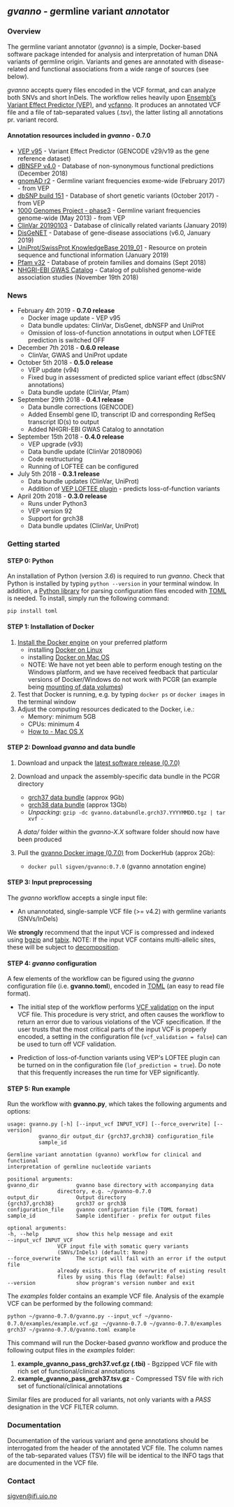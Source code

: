 ## _gvanno_ - *g*ermline *v*ariant *anno*tator

### Overview

The germline variant annotator (*gvanno*) is a simple, Docker-based software package intended for analysis and interpretation of human DNA variants of germline origin. Variants and genes are annotated with disease-related and functional associations from a wide range of sources (see below).

*gvanno* accepts query files encoded in the VCF format, and can analyze both SNVs and short InDels. The workflow relies heavily upon [Ensembl’s Variant Effect Predictor (VEP)](http://www.ensembl.org/info/docs/tools/vep/index.html), and [vcfanno](https://github.com/brentp/vcfanno). It produces an annotated VCF file and a file of tab-separated values (.tsv), the latter listing all annotations pr. variant record.

#### Annotation resources included in _gvanno_ - 0.7.0

* [VEP v95](http://www.ensembl.org/info/docs/tools/vep/index.html) - Variant Effect Predictor (GENCODE v29/v19 as the gene reference dataset)
* [dBNSFP v4.0](https://sites.google.com/site/jpopgen/dbNSFP) - Database of non-synonymous functional predictions (December 2018)
* [gnomAD r2](http://gnomad.broadinstitute.org/) - Germline variant frequencies exome-wide (February 2017) - from VEP
* [dbSNP build 151](http://www.ncbi.nlm.nih.gov/SNP/) - Database of short genetic variants (October 2017) - from VEP
* [1000 Genomes Project - phase3](ftp://ftp.1000genomes.ebi.ac.uk/vol1/ftp/release/20130502/) - Germline variant frequencies genome-wide (May 2013) - from VEP
* [ClinVar 20190103](http://www.ncbi.nlm.nih.gov/clinvar/) - Database of clinically related variants (January 2019)
* [DisGeNET](http://www.disgenet.org) - Database of gene-disease associations (v6.0, January 2019)
* [UniProt/SwissProt KnowledgeBase 2019_01](http://www.uniprot.org) - Resource on protein sequence and functional information (January 2019)
* [Pfam v32](http://pfam.xfam.org) - Database of protein families and domains (Sept 2018)
* [NHGRI-EBI GWAS Catalog](https://www.ebi.ac.uk/gwas/home) - Catalog of published genome-wide association studies (November 19th 2018)

### News
* February 4th 2019 - **0.7.0 release**
     * Docker image update - VEP v95
     * Data bundle updates: ClinVar, DisGenet, dbNSFP and UniProt
     * Omission of loss-of-function annotations in output when LOFTEE prediction is switched OFF
* December 7th 2018 - **0.6.0 release**
	* ClinVar, GWAS and UniProt update
* October 5th 2018 - **0.5.0 release**
	* VEP update (v94)
	* Fixed bug in assessment of predicted splice variant effect (dbscSNV annotations)
	* Data bundle update (ClinVar, Pfam)
* September 29th 2018 - **0.4.1 release**
	* Data bundle corrections (GENCODE)
	* Added Ensembl gene ID, transcript ID and corresponding RefSeq transcript ID(s) to output
	* Added NHGRI-EBI GWAS Catalog to annotation
* September 15th 2018 - **0.4.0 release**
	* VEP upgrade (v93)
	* Data bundle update (ClinVar 20180906)
	* Code restructuring
	* Running of LOFTEE can be configured
* July 5th 2018 - **0.3.1 release**
     * Data bundle updates (ClinVar, UniProt)
     * Addition of [VEP LOFTEE plugin](https://github.com/konradjk/loftee) - predicts loss-of-function variants
* April 20th 2018 - **0.3.0 release**
	* Runs under Python3
	* VEP version 92
	* Support for grch38
	* Data bundle updates (ClinVar, UniProt)

### Getting started

#### STEP 0: Python

An installation of Python (version _3.6_) is required to run *gvanno*. Check that Python is installed by typing `python --version` in your terminal window. In addition, a [Python library](https://github.com/uiri/toml) for parsing configuration files encoded with [TOML](https://github.com/toml-lang/toml) is needed. To install, simply run the following command:

   	pip install toml

#### STEP 1: Installation of Docker

1. [Install the Docker engine](https://docs.docker.com/engine/installation/) on your preferred platform
   - installing [Docker on Linux](https://docs.docker.com/engine/installation/linux/)
   - installing [Docker on Mac OS](https://docs.docker.com/engine/installation/mac/)
   - NOTE: We have not yet been able to perform enough testing on the Windows platform, and we have received feedback that particular versions of Docker/Windows do not work with PCGR (an example being [mounting of data volumes](https://github.com/docker/toolbox/issues/607))
2. Test that Docker is running, e.g. by typing `docker ps` or `docker images` in the terminal window
3. Adjust the computing resources dedicated to the Docker, i.e.:
   - Memory: minimum 5GB
   - CPUs: minimum 4
   - [How to - Mac OS X](https://docs.docker.com/docker-for-mac/#advanced)

#### STEP 2: Download *gvanno* and data bundle

1. Download and unpack the [latest software release (0.7.0)](https://github.com/sigven/gvanno/releases/tag/v0.7.0)
2. Download and unpack the assembly-specific data bundle in the PCGR directory
   * [grch37 data bundle](https://drive.google.com/file/d/1ct7bi-d91tB-QZUKkQhp4oHXJpkBJTc6) (approx 9Gb)
   * [grch38 data bundle](https://drive.google.com/open?id=1060UyJRDEhtJz3z64APFUQvvavhVMnbv) (approx 13Gb)
   * *Unpacking*: `gzip -dc gvanno.databundle.grch37.YYYYMMDD.tgz | tar xvf -`

    A _data/_ folder within the _gvanno-X.X_ software folder should now have been produced
3. Pull the [gvanno Docker image (0.7.0)](https://hub.docker.com/r/sigven/gvanno/) from DockerHub (approx 2Gb):
   * `docker pull sigven/gvanno:0.7.0` (gvanno annotation engine)

#### STEP 3: Input preprocessing

The *gvanno* workflow accepts a single input file:

  * An unannotated, single-sample VCF file (>= v4.2) with germline variants (SNVs/InDels)

We __strongly__ recommend that the input VCF is compressed and indexed using [bgzip](http://www.htslib.org/doc/tabix.html) and [tabix](http://www.htslib.org/doc/tabix.html). NOTE: If the input VCF contains multi-allelic sites, these will be subject to [decomposition](http://genome.sph.umich.edu/wiki/Vt#Decompose).

#### STEP 4: *gvanno* configuration

A few elements of the workflow can be figured using the *gvanno* configuration file (i.e. **gvanno.toml**), encoded in [TOML](https://github.com/toml-lang/toml) (an easy to read file format).

* The initial step of the workflow performs [VCF validation](https://github.com/EBIvariation/vcf-validator) on the input VCF file. This procedure is very strict, and often causes the workflow to return an error due to various violations of the VCF specification. If the user trusts that the most critical parts of the input VCF is properly encoded,  a setting in the configuration file (`vcf_validation = false`) can be used to turn off VCF validation.

* Prediction of loss-of-function variants using VEP's LOFTEE plugin can be turned on in the configuration file (`lof_prediction = true`). Do note that this frequently increases the run time for VEP significantly.

#### STEP 5: Run example

Run the workflow with **gvanno.py**, which takes the following arguments and options:

	usage: gvanno.py [-h] [--input_vcf INPUT_VCF] [--force_overwrite] [--version]
			  gvanno_dir output_dir {grch37,grch38} configuration_file
			  sample_id

	Germline variant annotation (gvanno) workflow for clinical and functional
	interpretation of germline nucleotide variants

	positional arguments:
	gvanno_dir            gvanno base directory with accompanying data
				    directory, e.g. ~/gvanno-0.7.0
	output_dir            Output directory
	{grch37,grch38}       grch37 or grch38
	configuration_file    gvanno configuration file (TOML format)
	sample_id             Sample identifier - prefix for output files

	optional arguments:
	-h, --help            show this help message and exit
	--input_vcf INPUT_VCF
				    VCF input file with somatic query variants
				    (SNVs/InDels) (default: None)
	--force_overwrite     The script will fail with an error if the output file
				    already exists. Force the overwrite of existing result
				    files by using this flag (default: False)
	--version             show program's version number and exit


The _examples_ folder contains an example VCF file. Analysis of the example VCF can be performed by the following command:

`python ~/gvanno-0.7.0/gvanno.py --input_vcf ~/gvanno-0.7.0/examples/example.vcf.gz`
` ~/gvanno-0.7.0 ~/gvanno-0.7.0/examples grch37 ~/gvanno-0.7.0/gvanno.toml example`


This command will run the Docker-based *gvanno* workflow and produce the following output files in the _examples_ folder:

  1. __example_gvanno_pass_grch37.vcf.gz (.tbi)__ - Bgzipped VCF file with rich set of functional/clinical annotations
  2. __example_gvanno_pass_grch37.tsv.gz__ - Compressed TSV file with rich set of functional/clinical annotations

Similar files are produced for all variants, not only variants with a *PASS* designation in the VCF FILTER column.

### Documentation

Documentation of the various variant and gene annotations should be interrogated from the header of the annotated VCF file. The column names of the tab-separated values (TSV) file will be identical to the INFO tags that are documented in the VCF file.

### Contact

sigven@ifi.uio.no
